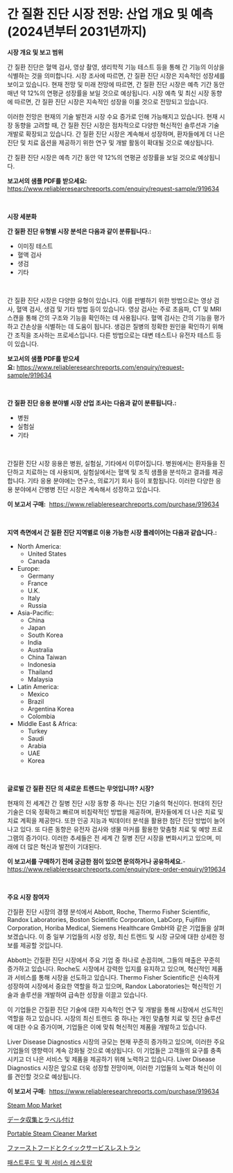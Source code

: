 <p><h1>간 질환 진단 시장 전망: 산업 개요 및 예측 (2024년부터 2031년까지)</h1></p><p><strong>시장 개요 및 보고 범위</strong></p>
<p><p>간 질환 진단은 혈액 검사, 영상 촬영, 생리학적 기능 테스트 등을 통해 간 기능의 이상을 식별하는 것을 의미합니다. 시장 조사에 따르면, 간 질환 진단 시장은 지속적인 성장세를 보이고 있습니다. 현재 전망 및 미래 전망에 따르면, 간 질환 진단 시장은 예측 기간 동안 매년 약 12%의 연평균 성장률을 보일 것으로 예상됩니다. 시장 예측 및 최신 시장 동향에 따르면, 간 질환 진단 시장은 지속적인 성장을 이룰 것으로 전망되고 있습니다. </p><p>이러한 전망은 현재의 기술 발전과 시장 수요 증가로 인해 가능해지고 있습니다. 현재 시장 동향을 고려할 때, 간 질환 진단 시장은 점차적으로 다양한 혁신적인 솔루션과 기술 개발로 확장되고 있습니다. 간 질환 진단 시장은 계속해서 성장하며, 환자들에게 더 나은 진단 및 치료 옵션을 제공하기 위한 연구 및 개발 활동이 확대될 것으로 예상됩니다. </p><p>간 질환 진단 시장은 예측 기간 동안 약 12%의 연평균 성장률을 보일 것으로 예상됩니다.</p></p>
<p><strong>보고서의 샘플 PDF를 받으세요:</strong> <a href="https://www.reliableresearchreports.com/enquiry/request-sample/919634">https://www.reliableresearchreports.com/enquiry/request-sample/919634</a></p>
<p>&nbsp;</p>
<p><strong>시장 세분화</strong></p>
<p><strong>간 질환 진단 유형별 시장 분석은 다음과 같이 분류됩니다.:</strong></p>
<p><ul><li>이미징 테스트</li><li>혈액 검사</li><li>생검</li><li>기타</li></ul></p>
<p>&nbsp;</p>
<p><p>간 질환 진단 시장은 다양한 유형이 있습니다. 이를 판별하기 위한 방법으로는 영상 검사, 혈액 검사, 생검 및 기타 방법 등이 있습니다. 영상 검사는 주로 초음파, CT 및 MRI 스캔을 통해 간의 구조와 기능을 확인하는 데 사용됩니다. 혈액 검사는 간의 기능을 평가하고 간손상을 식별하는 데 도움이 됩니다. 생검은 질병의 정확한 원인을 확인하기 위해 간 조직을 조사하는 프로세스입니다. 다른 방법으로는 대변 테스트나 유전자 테스트 등이 있습니다.</p></p>
<p><strong>보고서의 샘플 PDF를 받으세요:</strong>&nbsp;<a href="https://www.reliableresearchreports.com/enquiry/request-sample/919634">https://www.reliableresearchreports.com/enquiry/request-sample/919634</a></p>
<p>&nbsp;</p>
<p><strong> 간 질환 진단 응용 분야별 시장 산업 조사는 다음과 같이 분류됩니다.:</strong></p>
<p><ul><li>병원</li><li>실험실</li><li>기타</li></ul></p>
<p>&nbsp;</p>
<p><p>간질환 진단 시장 응용은 병원, 실험실, 기타에서 이루어집니다. 병원에서는 환자들을 진단하고 치료하는 데 사용되며, 실험실에서는 혈액 및 조직 샘플을 분석하고 결과를 제공합니다. 기타 응용 분야에는 연구소, 의료기기 회사 등이 포함됩니다. 이러한 다양한 응용 분야에서 간병병 진단 시장은 계속해서 성장하고 있습니다.</p></p>
<p><strong>이 보고서 구매:</strong>&nbsp; <a href="https://www.reliableresearchreports.com/purchase/919634">https://www.reliableresearchreports.com/purchase/919634</a></p>
<p>&nbsp;</p>
<p><strong>지역 측면에서 간 질환 진단 지역별로 이용 가능한 시장 플레이어는 다음과 같습니다.:</strong></p>
<p><ul>
    <li>
        North America:
        <ul>
            <li>United States</li>
            <li>Canada</li>
        </ul>
    </li>
    <li>
        Europe:
        <ul>
            <li>Germany</li>
            <li>France</li>
            <li>U.K.</li>
            <li>Italy</li>
            <li>Russia</li>
        </ul>
    </li>
    <li>
        Asia-Pacific:
        <ul>
            <li>China</li>
            <li>Japan</li>
            <li>South Korea</li>
            <li>India</li>
            <li>Australia</li>
            <li>China Taiwan</li>
            <li>Indonesia</li>
            <li>Thailand</li>
            <li>Malaysia</li>
        </ul>
    </li>
    <li>
        Latin America:
        <ul>
            <li>Mexico</li>
            <li>Brazil</li>
            <li>Argentina Korea</li>
            <li>Colombia</li>
        </ul>
    </li>
    <li>
        Middle East & Africa:
        <ul>
            <li>Turkey</li>
            <li>Saudi</li>
            <li>Arabia</li>
            <li>UAE</li>
            <li>Korea</li>
        </ul>
    </li>
    </ul></p>
<p>&nbsp;</p>
<p><strong>글로벌 간 질환 진단 의 새로운 트렌드는 무엇입니까? 시장?</strong></p>
<p><p>현재의 전 세계간 간 질병 진단 시장 동향 중 하나는 진단 기술의 혁신이다. 현대의 진단 기술은 더욱 정확하고 빠르며 비침략적인 방법을 제공하며, 환자들에게 더 나은 치료 및 치료 계획을 제공한다. 또한 인공 지능과 빅데이터 분석을 활용한 첨단 진단 방법이 늘어나고 있다. 또 다른 동향은 유전자 검사와 생물 마커를 활용한 맞춤형 치료 및 예방 프로그램의 증가이다. 이러한 추세들은 전 세계 간 질병 진단 시장을 변화시키고 있으며, 미래에 더 많은 혁신과 발전이 기대된다.</p></p>
<p><strong>이 보고서를 구매하기 전에 궁금한 점이 있으면 문의하거나 공유하세요.</strong>- <a href="https://www.reliableresearchreports.com/enquiry/pre-order-enquiry/919634">https://www.reliableresearchreports.com/enquiry/pre-order-enquiry/919634</a></p>
<p>&nbsp;</p>
<p><strong>주요 시장 참여자</strong></p>
<p><p>간질환 진단 시장의 경쟁 분석에서 Abbott, Roche, Thermo Fisher Scientific, Randox Laboratories, Boston Scientific Corporation, LabCorp, Fujifilm Corporation, Horiba Medical, Siemens Healthcare GmbH와 같은 기업들을 살펴보겠습니다. 이 중 일부 기업들의 시장 성장, 최신 트렌드 및 시장 규모에 대한 상세한 정보를 제공할 것입니다.</p><p>Abbott는 간질환 진단 시장에서 주요 기업 중 하나로 손꼽히며, 그들의 매출은 꾸준히 증가하고 있습니다. Roche도 시장에서 강력한 입지를 유지하고 있으며, 혁신적인 제품과 서비스를 통해 시장을 선도하고 있습니다. Thermo Fisher Scientific은 신속하게 성장하여 시장에서 중요한 역할을 하고 있으며, Randox Laboratories는 혁신적인 기술과 솔루션을 개발하여 급속한 성장을 이끌고 있습니다.</p><p>이 기업들은 간질환 진단 기술에 대한 지속적인 연구 및 개발을 통해 시장에서 선도적인 역할을 하고 있습니다. 시장의 최신 트렌드 중 하나는 개인 맞춤형 치료 및 진단 솔루션에 대한 수요 증가이며, 기업들은 이에 맞춰 혁신적인 제품을 개발하고 있습니다.</p><p>Liver Disease Diagnostics 시장의 규모는 현재 꾸준히 증가하고 있으며, 이러한 주요 기업들의 영향력이 계속 강화될 것으로 예상됩니다. 이 기업들은 고객들의 요구를 충족시키고 더 나은 서비스 및 제품을 제공하기 위해 노력하고 있습니다. Liver Disease Diagnostics 시장은 앞으로 더욱 성장할 전망이며, 이러한 기업들의 노력과 혁신이 이를 견인할 것으로 예상됩니다.</p></p>
<p><strong>이 보고서 구매:</strong>&nbsp;&nbsp;<a href="https://www.reliableresearchreports.com/purchase/919634">https://www.reliableresearchreports.com/purchase/919634</a></p>
<p><p><a href="https://issuu.com/reportprime-2/docs/steam-mop-market-size-2030.pptx">Steam Mop Market</a></p><p><a href="https://github.com/mohamedbakry57/Market-Research-Report-List-2/blob/main/7047640182969.md">データ収集とラベル付け</a></p><p><a href="https://issuu.com/reportprime-2/docs/portable-steam-cleaner-market-size-2030.pptx">Portable Steam Cleaner Market</a></p><p><a href="https://github.com/lababdou/Market-Research-Report-List-2/blob/main/6056755182970.md">ファーストフードとクイックサービスレストラン</a></p><p><a href="https://github.com/laholand/Market-Research-Report-List-2/blob/main/6807041182965.md">패스트푸드 및 퀵 서비스 레스토랑</a></p></p>
